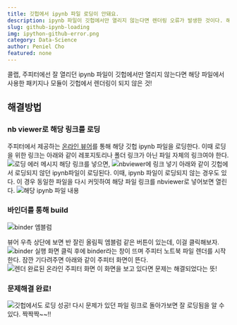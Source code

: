 ```yaml
---
title: 깃헙에서 ipynb 파일 로딩이 안돼요.
description: ipynb 파일이 깃헙에서만 열리지 않는다면 렌더링 오류가 발생한 것이다. 해결 방법에 대해 알아보자.
slug: github-ipynb-loading
img: ipython-github-error.png
category: Data-Science
author: Peniel Cho
featured: none
---
```


콜랩, 주피터에선 잘 열리던 ipynb 파일이 깃헙에서만 열리지 않는다면 해당 파일에서 사용한 패키지나 모듈이 깃헙에서 렌더링이 되지 않은 것!

## 해결방법

### nb viewer로 해당 링크를 로딩

주피터에서 제공하는 [온라인 뷰어](https://nbviewer.jupyter.org/)를 통해 해당 깃헙 ipynb 파일을 로딩한다. 이때 로딩을 위한 링크는 아래와 같이 레포지토리나 폴더 링크가 아닌 파일 자체의 링크여야 한다.
![로딩 에러 메시지](/github-ipynb-loading/01.png)
해당 링크를 넣으면,
![nbviewer에 링크 넣기](/github-ipynb-loading/02.png)
아래와 같이 깃헙에서 로딩되지 않던 ipynb파일이 로딩된다. 이때, ipynb 파일이 로딩되지 않는 경우도 있다. 이 경우 동일한 파일을 다시 커밋하여 해당 파일 링크를 nbviewer로 넣어보면 열린다.
![해당 ipynb 파일 내용](/github-ipynb-loading/03.png)
### 바인더를 통해 build
![binder 엠블럼](/github-ipynb-loading/04.png)


뷰어 우측 상단에 보면 반 잘린 올림픽 엠블럼 같은 버튼이 있는데, 이걸 클릭해보자.
![binder 실행 화면](/github-ipynb-loading/05.png)
클릭 후에 binder라는 창이 뜨며 주피터 노트북 파일 렌더를 시작한다. 잠깐 기다려주면 아래와 같이 주피터 화면이 뜬다.
![렌더 완료된 온라인 주피터 화면](/github-ipynb-loading/06.png)
이 화면을 보고 있다면 문제는 해결되었다는 뜻!
### 문제해결 완료!
![깃헙에서도 로딩 성공!](/github-ipynb-loading/07.png)
다시 문제가 있던 파일 링크로 돌아가보면 잘 로딩됨을 알 수 있다. 짝짝짝~~!!